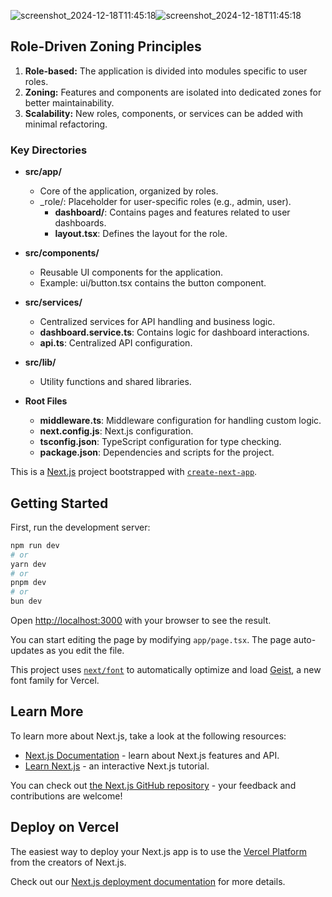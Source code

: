 ![screenshot_2024-12-18T11:45:18](https://github.com/user-attachments/assets/221ffc44-1fb4-4cb6-91fd-11ce49b77c82)![screenshot_2024-12-18T11:45:18](https://github.com/user-attachments/assets/862010ed-3f83-416a-a213-c3a818aaea1f)

## Role-Driven Zoning Principles

1. **Role-based:** The application is divided into modules specific to user roles.
2. **Zoning:** Features and components are isolated into dedicated zones for better maintainability.
3. **Scalability:** New roles, components, or services can be added with minimal refactoring.

### Key Directories

- **src/app/**
  - Core of the application, organized by roles.
  - _role/: Placeholder for user-specific roles (e.g., admin, user).
    - **dashboard/**: Contains pages and features related to user dashboards.
    - **layout.tsx**: Defines the layout for the role.

- **src/components/**
  - Reusable UI components for the application.
  - Example: ui/button.tsx contains the button component.

- **src/services/**
  - Centralized services for API handling and business logic.
  - **dashboard.service.ts**: Contains logic for dashboard interactions.
  - **api.ts**: Centralized API configuration.

- **src/lib/**
  - Utility functions and shared libraries.

- **Root Files**
  - **middleware.ts**: Middleware configuration for handling custom logic.
  - **next.config.js**: Next.js configuration.
  - **tsconfig.json**: TypeScript configuration for type checking.
  - **package.json**: Dependencies and scripts for the project.


This is a [Next.js](https://nextjs.org) project bootstrapped with [`create-next-app`](https://nextjs.org/docs/app/api-reference/cli/create-next-app).

## Getting Started

First, run the development server:

```bash
npm run dev
# or
yarn dev
# or
pnpm dev
# or
bun dev
```

Open [http://localhost:3000](http://localhost:3000) with your browser to see the result.

You can start editing the page by modifying `app/page.tsx`. The page auto-updates as you edit the file.

This project uses [`next/font`](https://nextjs.org/docs/app/building-your-application/optimizing/fonts) to automatically optimize and load [Geist](https://vercel.com/font), a new font family for Vercel.

## Learn More

To learn more about Next.js, take a look at the following resources:

- [Next.js Documentation](https://nextjs.org/docs) - learn about Next.js features and API.
- [Learn Next.js](https://nextjs.org/learn) - an interactive Next.js tutorial.

You can check out [the Next.js GitHub repository](https://github.com/vercel/next.js) - your feedback and contributions are welcome!

## Deploy on Vercel

The easiest way to deploy your Next.js app is to use the [Vercel Platform](https://vercel.com/new?utm_medium=default-template&filter=next.js&utm_source=create-next-app&utm_campaign=create-next-app-readme) from the creators of Next.js.

Check out our [Next.js deployment documentation](https://nextjs.org/docs/app/building-your-application/deploying) for more details.

